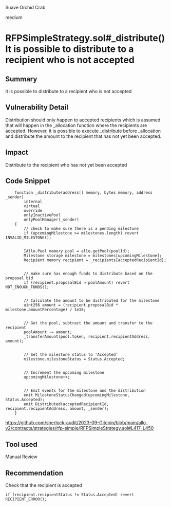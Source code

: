 Suave Orchid Crab

medium

# RFPSimpleStrategy.sol#_distribute() It is possible to distribute to a recipient who is not accepted
## Summary
It is possible to distribute to a recipient who is not accepted

## Vulnerability Detail
Distribution should only happen to accepted recipients which is assumed that will happen in the _allocation function where the recipients are accepted. However, it is possible to execute _distribute before _allocation and distribute the amount to the recipient that has not yet been accepted.

## Impact
Distribute to the recipient who has not yet been accepted

## Code Snippet
```solidity
    function _distribute(address[] memory, bytes memory, address _sender)
        internal
        virtual
        override
        onlyInactivePool
        onlyPoolManager(_sender)
    {
        // check to make sure there is a pending milestone
        if (upcomingMilestone >= milestones.length) revert INVALID_MILESTONE();


        IAllo.Pool memory pool = allo.getPool(poolId);
        Milestone storage milestone = milestones[upcomingMilestone];
        Recipient memory recipient = _recipients[acceptedRecipientId];


        // make sure has enough funds to distribute based on the proposal bid
        if (recipient.proposalBid > poolAmount) revert NOT_ENOUGH_FUNDS();


        // Calculate the amount to be distributed for the milestone
        uint256 amount = (recipient.proposalBid * milestone.amountPercentage) / 1e18;


        // Get the pool, subtract the amount and transfer to the recipient
        poolAmount -= amount;
        _transferAmount(pool.token, recipient.recipientAddress, amount);


        // Set the milestone status to 'Accepted'
        milestone.milestoneStatus = Status.Accepted;


        // Increment the upcoming milestone
        upcomingMilestone++;


        // Emit events for the milestone and the distribution
        emit MilestoneStatusChanged(upcomingMilestone, Status.Accepted);
        emit Distributed(acceptedRecipientId, recipient.recipientAddress, amount, _sender);
    }
```
https://github.com/sherlock-audit/2023-09-Gitcoin/blob/main/allo-v2/contracts/strategies/rfp-simple/RFPSimpleStrategy.sol#L417-L450
## Tool used

Manual Review

## Recommendation
Check that the recipient is accepted
```solidity
if (recipient.recipientStatus != Status.Accepted) revert RECIPIENT_ERROR();
```
